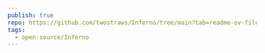 ```yaml
---
publish: true
repo: https://github.com/twostraws/Inferno/tree/main?tab=readme-ov-file#inferno-sandbox
tags:
  - open-source/Inferno
---
```

